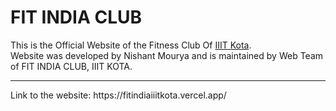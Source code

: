 # FIT INDIA CLUB
This is the Official Website of the Fitness Club Of <a href="http://iiitkota.ac.in/" target="_blank">IIIT Kota</a>.
<br>
Website was developed by Nishant Mourya and is maintained by Web Team of FIT INDIA CLUB, IIIT KOTA.
<hr>
Link to the website: https://fitindiaiiitkota.vercel.app/
